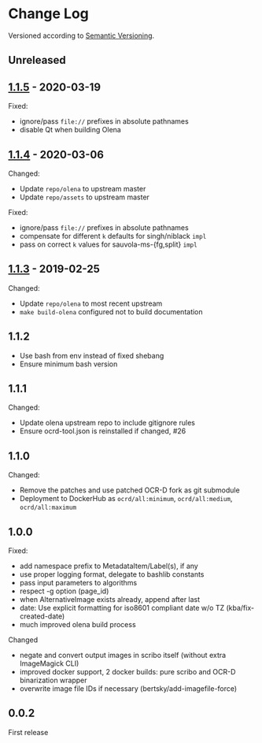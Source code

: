 Change Log
==========
Versioned according to [Semantic Versioning](http://semver.org/).

## Unreleased

## [1.1.5] - 2020-03-19

Fixed:

  * ignore/pass `file://` prefixes in absolute pathnames
  * disable Qt when building Olena

## [1.1.4] - 2020-03-06

Changed:

  * Update `repo/olena` to upstream master
  * Update `repo/assets` to upstream master

Fixed:

  * ignore/pass `file://` prefixes in absolute pathnames
  * compensate for different `k` defaults for singh/niblack `impl`
  * pass on correct `k` values for sauvola-ms-{fg,split} `impl`

## [1.1.3] - 2019-02-25

Changed:

  * Update `repo/olena` to most recent upstream
  * `make build-olena` configured not to build documentation

## 1.1.2

  * Use bash from env instead of fixed shebang
  * Ensure minimum bash version

## 1.1.1

Changed:

  * Update olena upstream repo to include gitignore rules
  * Ensure ocrd-tool.json is reinstalled if changed, #26

## 1.1.0

Changed:

  * Remove the patches and use patched OCR-D fork as git submodule
  * Deployment to DockerHub as `ocrd/all:minimum`, `ocrd/all:medium`, `ocrd/all:maximum`

## 1.0.0

Fixed:

  * add namespace prefix to MetadataItem/Label(s), if any
  * use proper logging format, delegate to bashlib constants
  * pass input parameters to algorithms
  * respect -g option (page_id)
  * when AlternativeImage exists already, append after last
  * date: Use explicit formatting for iso8601 compliant date w/o TZ  (kba/fix-created-date)
  * much improved olena build process

Changed
  * negate and convert output images in scribo itself (without extra ImageMagick CLI)
  * improved docker support, 2 docker builds: pure scribo and OCR-D binarization wrapper
  * overwrite image file IDs if necessary  (bertsky/add-imagefile-force)

## 0.0.2

First release

<!-- link-labels -->
[1.1.5]: ../../compare/v1.1.5...v1.1.4
[1.1.4]: ../../compare/v1.1.3...v1.1.4
[1.1.3]: ../../compare/v1.1.2...v1.1.3
[1.1.2]: ../../compare/v1.1.1...v1.1.2
[1.1.1]: ../../compare/v1.1.0...v1.1.1
[1.1.0]: ../../compare/v1.0.0...v1.1.0
[1.0.0]: ../../compare/v0.0.2...v1.0.0
[0.0.2]: ../../compare/HEAD...v0.0.2
